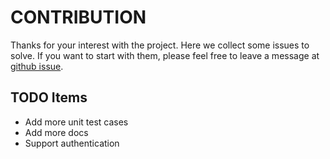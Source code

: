 # CONTRIBUTION

Thanks for your interest with the project. Here we collect some issues to 
solve. If you want to start with them, please feel free to leave a message 
at [github issue](https://github.com/yeasy/hyperledger-py/issues).

## TODO Items

* Add more unit test cases
* Add more docs
* Support authentication
